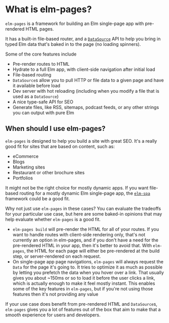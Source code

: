 # What is elm-pages?

`elm-pages` is a framework for building an Elm single-page app with pre-rendered HTML pages.

It has a built-in file-based router, and a [`DataSource`](https://package.elm-lang.org/packages/dillonkearns/elm-pages/latest/DataSource) API to help you bring in typed Elm data that's baked in to the page (no loading spinners).

Some of the core features include

- Pre-render routes to HTML
- Hydrate to a full Elm app, with client-side navigation after initial load
- File-based routing
- `DataSource`s allow you to pull HTTP or file data to a given page and have it available before load
- Dev server with hot reloading (including when you modify a file that is used as a `DataSource`)
- A nice type-safe API for SEO
- Generate files, like RSS, sitemaps, podcast feeds, or any other strings you can output with pure Elm

## When should I use elm-pages?

`elm-pages` is designed to help you build a site with great SEO. It's a really good fit for sites that are based on content, such as:

- eCommerce
- Blogs
- Marketing sites
- Restaurant or other brochure sites
- Portfolios

It might not be the right choice for mostly dynamic apps. If you want file-based routing for a mostly dynamic Elm single-page app, the [`elm-spa`](https://elm-spa.dev/) framework could be a good fit.

Why not just use `elm-pages` in these cases? You can evaluate the tradeoffs for your particular use case, but here are some baked-in opinions that may help evaluate whether `elm-pages` is a good fit.

- `elm-pages build` will pre-render the HTML for all of your routes. If you want to handle routes with client-side rendering only, that's not currently an option in elm-pages, and if you don't have a need for the pre-rendered HTML in your app, then it's better to avoid that. With `elm-pages`, the HTML for each page will either be pre-rendered at the build step, or server-rendered on each request.
- On single-page app page navigations, `elm-pages` will always request the `Data` for the page it's going to. It tries to optimize it as much as possible by letting you prefetch the data when you hover over a link. That usually gives you about ~150ms or so to load it before the user clicks a link, which is actually enough to make it feel mostly instant. This enables some of the key features in `elm-pages`, but if you're not using those features then it's not providing any value

If your use case does benefit from pre-rendered HTML and `DataSource`s, `elm-pages` gives you a lot of features out of the box that aim to make that a smooth experience for users and developers.
